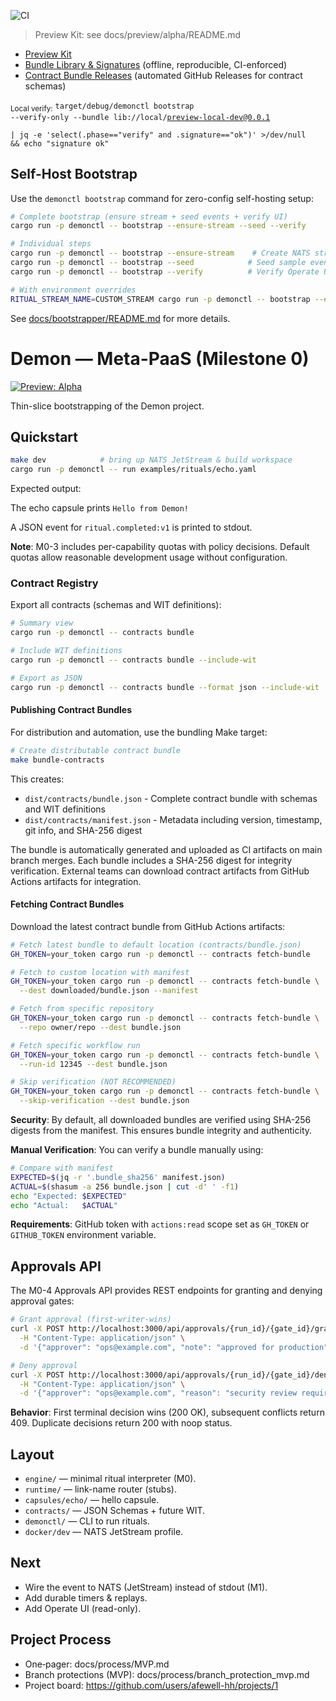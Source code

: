 ![CI](https://github.com/afewell-hh/demon/actions/workflows/ci.yml/badge.svg)
> Preview Kit: see docs/preview/alpha/README.md

- [Preview Kit](docs/preview/alpha/README.md)
- [Bundle Library & Signatures](docs/bootstrapper/bundles.md) (offline, reproducible, CI-enforced)
- [Contract Bundle Releases](docs/contracts/releases.md) (automated GitHub Releases for contract schemas)

<sub>Local verify:</sub>
<code>target/debug/demonctl bootstrap --verify-only --bundle lib://local/preview-local-dev@0.0.1 \
| jq -e 'select(.phase=="verify" and .signature=="ok")' >/dev/null && echo "signature ok"</code>

## Self-Host Bootstrap

Use the `demonctl bootstrap` command for zero-config self-hosting setup:

```bash
# Complete bootstrap (ensure stream + seed events + verify UI)
cargo run -p demonctl -- bootstrap --ensure-stream --seed --verify

# Individual steps
cargo run -p demonctl -- bootstrap --ensure-stream    # Create NATS stream
cargo run -p demonctl -- bootstrap --seed            # Seed sample events
cargo run -p demonctl -- bootstrap --verify          # Verify Operate UI health

# With environment overrides
RITUAL_STREAM_NAME=CUSTOM_STREAM cargo run -p demonctl -- bootstrap --ensure-stream --seed --verify
```

See [docs/bootstrapper/README.md](docs/bootstrapper/README.md) for more details.


# Demon — Meta-PaaS (Milestone 0)

[![Preview: Alpha](https://img.shields.io/badge/Preview-Alpha-6f42c1.svg)](https://github.com/afewell-hh/Demon/releases/tag/preview-alpha-1)

Thin-slice bootstrapping of the Demon project.

## Quickstart

```bash
make dev            # bring up NATS JetStream & build workspace
cargo run -p demonctl -- run examples/rituals/echo.yaml
```

Expected output:

The echo capsule prints `Hello from Demon!`

A JSON event for `ritual.completed:v1` is printed to stdout.

**Note**: M0-3 includes per-capability quotas with policy decisions. Default quotas allow reasonable development usage without configuration.

### Contract Registry

Export all contracts (schemas and WIT definitions):

```bash
# Summary view
cargo run -p demonctl -- contracts bundle

# Include WIT definitions
cargo run -p demonctl -- contracts bundle --include-wit

# Export as JSON
cargo run -p demonctl -- contracts bundle --format json --include-wit
```

#### Publishing Contract Bundles

For distribution and automation, use the bundling Make target:

```bash
# Create distributable contract bundle
make bundle-contracts
```

This creates:
- `dist/contracts/bundle.json` - Complete contract bundle with schemas and WIT definitions
- `dist/contracts/manifest.json` - Metadata including version, timestamp, git info, and SHA-256 digest

The bundle is automatically generated and uploaded as CI artifacts on main branch merges. Each bundle includes a SHA-256 digest for integrity verification. External teams can download contract artifacts from GitHub Actions artifacts for integration.

#### Fetching Contract Bundles

Download the latest contract bundle from GitHub Actions artifacts:

```bash
# Fetch latest bundle to default location (contracts/bundle.json)
GH_TOKEN=your_token cargo run -p demonctl -- contracts fetch-bundle

# Fetch to custom location with manifest
GH_TOKEN=your_token cargo run -p demonctl -- contracts fetch-bundle \
  --dest downloaded/bundle.json --manifest

# Fetch from specific repository
GH_TOKEN=your_token cargo run -p demonctl -- contracts fetch-bundle \
  --repo owner/repo --dest bundle.json

# Fetch specific workflow run
GH_TOKEN=your_token cargo run -p demonctl -- contracts fetch-bundle \
  --run-id 12345 --dest bundle.json

# Skip verification (NOT RECOMMENDED)
GH_TOKEN=your_token cargo run -p demonctl -- contracts fetch-bundle \
  --skip-verification --dest bundle.json
```

**Security**: By default, all downloaded bundles are verified using SHA-256 digests from the manifest. This ensures bundle integrity and authenticity.

**Manual Verification**: You can verify a bundle manually using:
```bash
# Compare with manifest
EXPECTED=$(jq -r '.bundle_sha256' manifest.json)
ACTUAL=$(shasum -a 256 bundle.json | cut -d' ' -f1)
echo "Expected: $EXPECTED"
echo "Actual:   $ACTUAL"
```

**Requirements**: GitHub token with `actions:read` scope set as `GH_TOKEN` or `GITHUB_TOKEN` environment variable.

## Approvals API

The M0-4 Approvals API provides REST endpoints for granting and denying approval gates:

```bash
# Grant approval (first-writer-wins)
curl -X POST http://localhost:3000/api/approvals/{run_id}/{gate_id}/grant \
  -H "Content-Type: application/json" \
  -d '{"approver": "ops@example.com", "note": "approved for production"}'

# Deny approval
curl -X POST http://localhost:3000/api/approvals/{run_id}/{gate_id}/deny \
  -H "Content-Type: application/json" \
  -d '{"approver": "ops@example.com", "reason": "security review required"}'
```

**Behavior**: First terminal decision wins (200 OK), subsequent conflicts return 409. Duplicate decisions return 200 with noop status.

## Layout

- `engine/` — minimal ritual interpreter (M0).
- `runtime/` — link-name router (stubs).
- `capsules/echo/` — hello capsule.
- `contracts/` — JSON Schemas + future WIT.
- `demonctl/` — CLI to run rituals.
- `docker/dev` — NATS JetStream profile.

## Next

- Wire the event to NATS (JetStream) instead of stdout (M1).
- Add durable timers & replays.
- Add Operate UI (read-only).

<!-- audit-kick -->

## Project Process

- One‑pager: docs/process/MVP.md
- Branch protections (MVP): docs/process/branch_protection_mvp.md
- Project board: https://github.com/users/afewell-hh/projects/1

